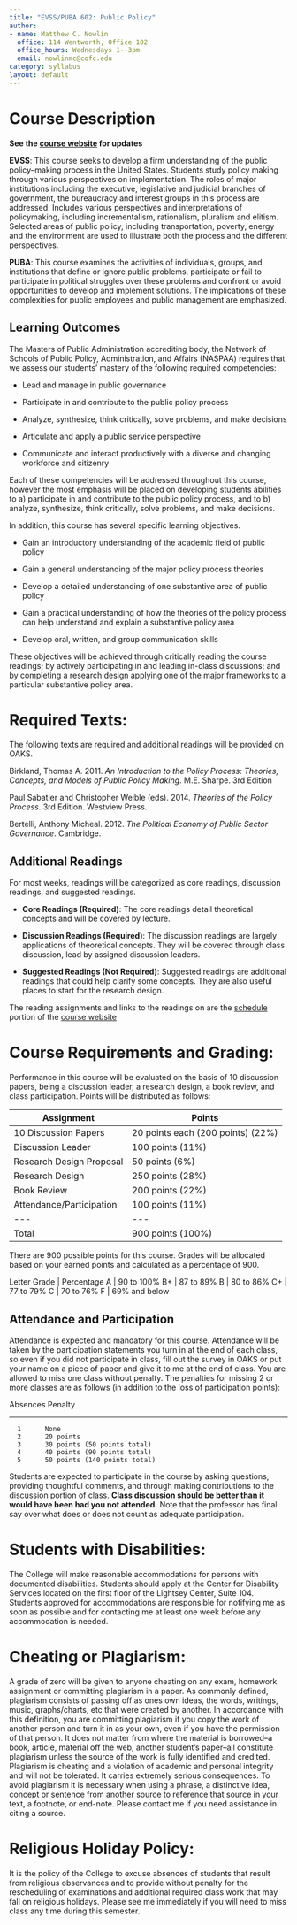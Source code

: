 ```yaml
---
title: "EVSS/PUBA 602: Public Policy"
author:
- name: Matthew C. Nowlin 
  office: 114 Wentworth, Office 102
  office_hours: Wednesdays 1--3pm
  email: nowlinmc@cofc.edu
category: syllabus
layout: default
---
```


# Course Description

__See the [course website](http://matthewcnowlin.com/evss-puba602/) for updates__

**EVSS**: This course seeks to develop a firm understanding of the
public policy–making process in the United States. Students study policy
making through various perspectives on implementation. The roles of
major institutions including the executive, legislative and judicial
branches of government, the bureaucracy and interest groups in this
process are addressed. Includes various perspectives and interpretations
of policymaking, including incrementalism, rationalism, pluralism and
elitism. Selected areas of public policy, including transportation,
poverty, energy and the environment are used to illustrate both the
process and the different perspectives.

**PUBA**: This course examines the activities of individuals, groups,
and institutions that define or ignore public problems, participate or
fail to participate in political struggles over these problems and
confront or avoid opportunities to develop and implement solutions. The
implications of these complexities for public employees and public
management are emphasized.

Learning Outcomes 
-----------------

The Masters of Public Administration accrediting body, the Network of
Schools of Public Policy, Administration, and Affairs (NASPAA) requires
that we assess our students’ mastery of the following required
competencies:

-   Lead and manage in public governance

-   Participate in and contribute to the public policy process

-   Analyze, synthesize, think critically, solve problems, and make
    decisions

-   Articulate and apply a public service perspective

-   Communicate and interact productively with a diverse and changing
    workforce and citizenry

Each of these competencies will be addressed throughout this course,
however the most emphasis will be placed on developing students
abilities to a) participate in and contribute to the public policy
process, and to b) analyze, synthesize, think critically, solve
problems, and make decisions.

In addition, this course has several specific learning objectives.

-   Gain an introductory understanding of the academic field of public
    policy

-   Gain a general understanding of the major policy process theories

-   Develop a detailed understanding of one substantive area of public
    policy

-   Gain a practical understanding of how the theories of the policy
    process can help understand and explain a substantive policy area

-   Develop oral, written, and group communication skills

These objectives will be achieved through critically reading the course
readings; by actively participating in and leading in-class discussions;
and by completing a research design applying one of the major frameworks
to a particular substantive policy area.

Required Texts: 
===============

The following texts are required and additional readings will be
provided on OAKS.

Birkland, Thomas A. 2011. _An Introduction to the Policy Process: Theories, Concepts, and Models of Public Policy Making_. M.E. Sharpe. 3rd Edition

Paul Sabatier and Christopher Weible (eds). 2014. *Theories of the
Policy Process*. 3rd Edition. Westview Press.

Bertelli, Anthony Micheal. 2012. _The Political Economy of Public Sector Governance_. Cambridge. 


Additional Readings 
-------------------

For most weeks, readings will be categorized as core readings,
discussion readings, and suggested readings.

-   **Core Readings (Required)**: The core readings detail theoretical
    concepts and will be covered by lecture.

-   **Discussion Readings (Required)**: The discussion readings are
    largely applications of theoretical concepts. They will be covered
    through class discussion, lead by assigned discussion leaders.

-   **Suggested Readings (Not Required)**: Suggested readings are
    additional readings that could help clarify some concepts. They are
    also useful places to start for the research design.

The reading assignments and links to the readings on are the [schedule](http://matthewcnowlin.com/evss-puba602/schedule.html) portion of the [course website](http://matthewcnowlin.com/evss-puba602/index.html)


Course Requirements and Grading: 
================================

Performance in this course will be evaluated on the basis of 10
discussion papers, being a discussion leader, a research design, a book review, and class participation. Points will be distributed as follows:

| Assignment                | Points |
| --- | --- |
|  10 Discussion Papers      | 20 points each (200 points) (22%) |
|  Discussion Leader         | 100 points (11%) |
|  Research Design Proposal  | 50 points (6%) |
|  Research Design           | 250 points (28%) |
|  Book Review               | 200 points (22%) |
|  Attendance/Participation  | 100 points (11%) |
| --- | --- |
|  Total                     | 900 points (100%) |


There are 900 possible points for this course. Grades will be allocated
based on your earned points and calculated as a percentage of 900.

  Letter Grade | Percentage 
  A  |  90 to 100%
  B+ |  87 to 89%
  B  |  80 to 86%
  C+ |  77 to 79%
  C  |  70 to 76%
  F  |  69% and below

## Attendance and Participation 

Attendance is expected and mandatory for this course. Attendance will be
taken by the participation statements you turn in at the end of each
class, so even if you did not participate in class, fill out the survey
in OAKS or put your name on a piece of paper and give it to me at the
end of class. You are allowed to miss one class without penalty. The
penalties for missing 2 or more classes are as follows (in addition to
the loss of participation points):

   Absences  Penalty
  ---------- ------------------------------
      1      None
      2      20 points
      3      30 points (50 points total)
      4      40 points (90 points total)
      5      50 points (140 points total)


Students are expected to participate in the course by
asking questions, providing thoughtful comments, and through making
contributions to the discussion portion of class. **Class discussion
should be better than it would have been had you not attended.** Note that the professor has final say over what does or does not count as adequate participation.

Students with Disabilities: 
===========================

The College will make reasonable accommodations for persons with
documented disabilities. Students should apply at the Center for
Disability Services located on the first floor of the Lightsey Center,
Suite 104. Students approved for accommodations are responsible for
notifying me as soon as possible and for contacting me at least one week
before any accommodation is needed.

Cheating or Plagiarism: 
=======================

A grade of zero will be given to anyone cheating on any exam, homework
assignment or committing plagiarism in a paper. As commonly defined,
plagiarism consists of passing off as ones own ideas, the words,
writings, music, graphs/charts, etc that were created by another. In
accordance with this definition, you are committing plagiarism if you
copy the work of another person and turn it in as your own, even if you
have the permission of that person. It does not matter from where the
material is borrowed–a book, article, material off the web, another
student’s paper–all constitute plagiarism unless the source of the work
is fully identified and credited. Plagiarism is cheating and a violation
of academic and personal integrity and will not be tolerated. It carries
extremely serious consequences. To avoid plagiarism it is necessary when
using a phrase, a distinctive idea, concept or sentence from another
source to reference that source in your text, a footnote, or end-note.
Please contact me if you need assistance in citing a source.

Religious Holiday Policy: 
=========================

It is the policy of the College to excuse absences of students that
result from religious observances and to provide without penalty for the
rescheduling of examinations and additional required class work that may
fall on religious holidays. Please see me immediately if you will need
to miss class any time during this semester.
